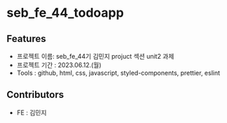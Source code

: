 # seb_fe_44_todoapp


## Features
- 프로젝트 이름: seb_fe_44기 김민지 projuct 섹션 unit2 과제
- 프로젝트 기간 : 2023.06.12.(월)
- Tools : github, html, css, javascript, styled-components, prettier, eslint

## Contributors
- FE : 김민지
